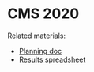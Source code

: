 # CMS 2020

Related materials:

- [Planning doc](https://docs.google.com/document/d/1XL87z5MOk7QDLhpFsaMWT3DaIXdOQV32qs57noGwDVQ/edit?usp=sharing)
- [Results spreadsheet](https://docs.google.com/spreadsheets/d/1vTf459CcCbBuYeGvgo-RSidppR62SfM-VTkW-dfS3K4/edit?usp=sharing)